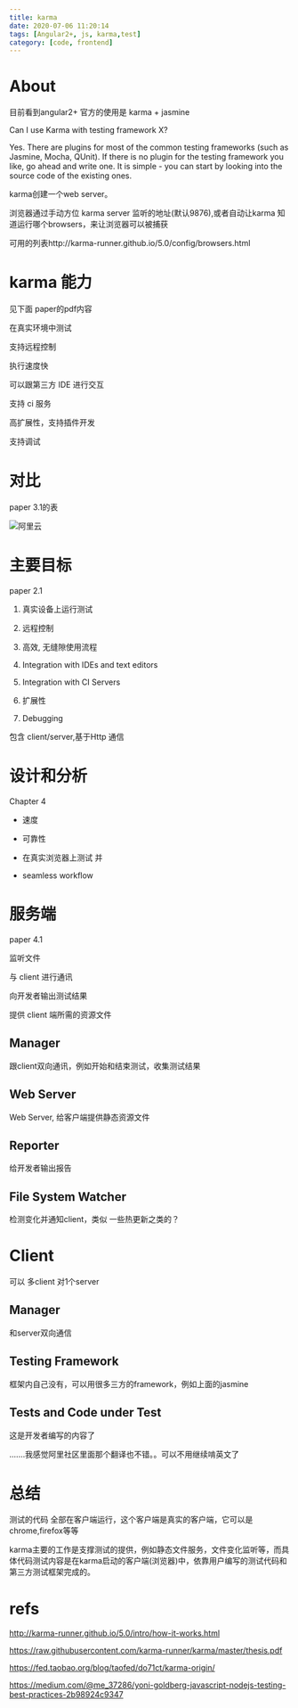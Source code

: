```yaml
---
title: karma
date: 2020-07-06 11:20:14
tags: [Angular2+, js, karma,test]
category: [code, frontend]
---
```


# About

目前看到angular2+ 官方的使用是 karma + jasmine

Can I use Karma with testing framework X?

Yes. There are plugins for most of the common testing frameworks (such as Jasmine, Mocha, QUnit). If there is no plugin for the testing framework you like, go ahead and write one. It is simple - you can start by looking into the source code of the existing ones.

karma创建一个web server。

浏览器通过手动方位 karma server 监听的地址(默认9876),或者自动让karma 知道运行哪个browsers，来让浏览器可以被捕获

可用的列表http://karma-runner.github.io/5.0/config/browsers.html

# karma 能力

见下面 paper的pdf内容

在真实环境中测试

支持远程控制

执行速度快

可以跟第三方 IDE 进行交互

支持 ci 服务

高扩展性，支持插件开发

支持调试

# 对比

paper 3.1的表

![阿里云](http://gtms04.alicdn.com/tps/i4/TB1eweqLXXXXXbvaXXX0ucn3VXX-964-384.png#alt=tests_tools_comparison)

# 主要目标

paper 2.1

1. 真实设备上运行测试

2. 远程控制

3. 高效, 无缝隙使用流程

4. Integration with IDEs and text editors

5. Integration with CI Servers

6. 扩展性

7. Debugging

包含 client/server,基于Http 通信

# 设计和分析

Chapter 4

 * 速度

 * 可靠性

 * 在真实浏览器上测试 并

 * seamless workflow

# 服务端

paper 4.1

监听文件

与 client 进行通讯

向开发者输出测试结果

提供 client 端所需的资源文件

## Manager

跟client双向通讯，例如开始和结束测试，收集测试结果

## Web Server

Web Server, 给客户端提供静态资源文件

## Reporter

给开发者输出报告

## File System Watcher

检测变化并通知client，类似 一些热更新之类的？

# Client

可以 多client 对1个server

## Manager

和server双向通信

## Testing Framework

框架内自己没有，可以用很多三方的framework，例如上面的jasmine

## Tests and Code under Test

这是开发者编写的内容了


.......我感觉阿里社区里面那个翻译也不错。。可以不用继续啃英文了

# 总结

测试的代码 全部在客户端运行，这个客户端是真实的客户端，它可以是chrome,firefox等等

karma主要的工作是支撑测试的提供，例如静态文件服务，文件变化监听等，而具体代码测试内容是在karma启动的客户端(浏览器)中，依靠用户编写的测试代码和第三方测试框架完成的。

# refs

http://karma-runner.github.io/5.0/intro/how-it-works.html

https://raw.githubusercontent.com/karma-runner/karma/master/thesis.pdf

https://fed.taobao.org/blog/taofed/do71ct/karma-origin/

https://medium.com/@me_37286/yoni-goldberg-javascript-nodejs-testing-best-practices-2b98924c9347
